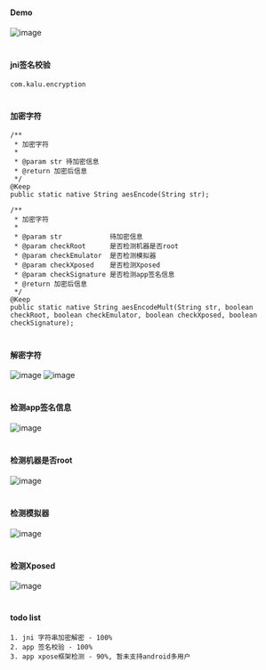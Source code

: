 #
#### Demo

![image](https://github.com/153437803/cmake_tools/blob/master/image20210202113900.gif )

#
#### jni签名校验
```
com.kalu.encryption
```

#
#### 加密字符
```
/**
 * 加密字符
 *
 * @param str 待加密信息
 * @return 加密后信息
 */
@Keep
public static native String aesEncode(String str);

/**
 * 加密字符
 *
 * @param str            待加密信息
 * @param checkRoot      是否检测机器是否root
 * @param checkEmulator  是否检测模拟器
 * @param checkXposed    是否检测Xposed
 * @param checkSignature 是否检测app签名信息
 * @return 加密后信息
 */
@Keep
public static native String aesEncodeMult(String str, boolean checkRoot, boolean checkEmulator, boolean checkXposed, boolean checkSignature);
```

#
#### 解密字符

![image](https://github.com/153437803/cmake_tools/blob/master/image20210202114038.png )
![image](https://github.com/153437803/cmake_tools/blob/master/image20210202114106.png )

#
#### 检测app签名信息

![image](https://github.com/153437803/cmake_tools/blob/master/image20210202114126.png )

#
#### 检测机器是否root

![image](https://github.com/153437803/cmake_tools/blob/master/image20210202114139.png )

#
#### 检测模拟器

![image](https://github.com/153437803/cmake_tools/blob/master/image20210202114150.png )

#
#### 检测Xposed

![image](https://github.com/153437803/cmake_tools/blob/master/image20210202114205.png )

#
#### todo list
```
1. jni 字符串加密解密 - 100%
2. app 签名校验 - 100%
3. app xpose框架检测 - 90%, 暂未支持android多用户
```
